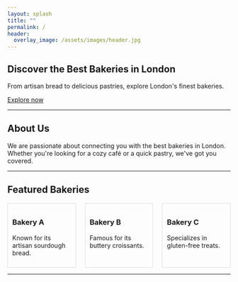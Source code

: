 ```yaml
---
layout: splash
title: ""
permalink: /
header:
  overlay_image: /assets/images/header.jpg
---
```


## Discover the Best Bakeries in London

From artisan bread to delicious pastries, explore London's finest bakeries.

[Explore now](/map)

---

## About Us

We are passionate about connecting you with the best bakeries in London. Whether you're looking for a cozy café or a quick pastry, we've got you covered.

---

## Featured Bakeries

<div class="featured-bakeries" style="display: flex; gap: 20px;">
  <div class="bakery-tile" style="flex: 1; border: 1px solid #ddd; padding: 10px;">
    <h3>Bakery A</h3>
    <p>Known for its artisan sourdough bread.</p>
  </div>
  <div class="bakery-tile" style="flex: 1; border: 1px solid #ddd; padding: 10px;">
    <h3>Bakery B</h3>
    <p>Famous for its buttery croissants.</p>
  </div>
  <div class="bakery-tile" style="flex: 1; border: 1px solid #ddd; padding: 10px;">
    <h3>Bakery C</h3>
    <p>Specializes in gluten-free treats.</p>
  </div>
</div>

---
